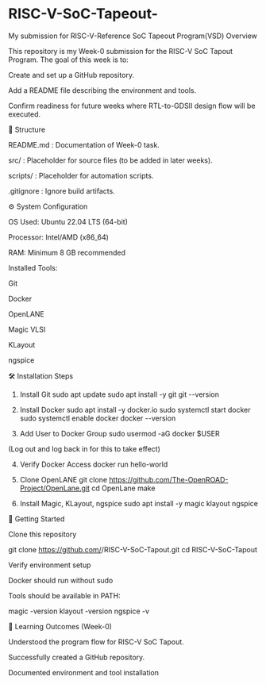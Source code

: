 # RISC-V-SoC-Tapeout-
My submission for RISC-V-Reference SoC Tapeout Program(VSD)
Overview

This repository is my Week-0 submission for the RISC-V SoC Tapout Program.
The goal of this week is to:

Create and set up a GitHub repository.

Add a README file describing the environment and tools.

Confirm readiness for future weeks where RTL-to-GDSII design flow will be executed.

📂 Structure

README.md : Documentation of Week-0 task.

src/ : Placeholder for source files (to be added in later weeks).

scripts/ : Placeholder for automation scripts.

.gitignore : Ignore build artifacts.

⚙️ System Configuration

OS Used: Ubuntu 22.04 LTS (64-bit)

Processor: Intel/AMD (x86_64)

RAM: Minimum 8 GB recommended

Installed Tools:

Git

Docker

OpenLANE

Magic VLSI

KLayout

ngspice

🛠️ Installation Steps
1. Install Git
sudo apt update
sudo apt install -y git
git --version

2. Install Docker
sudo apt install -y docker.io
sudo systemctl start docker
sudo systemctl enable docker
docker --version

3. Add User to Docker Group
sudo usermod -aG docker $USER


(Log out and log back in for this to take effect)

4. Verify Docker Access
docker run hello-world

5. Clone OpenLANE
git clone https://github.com/The-OpenROAD-Project/OpenLane.git
cd OpenLane
make

6. Install Magic, KLayout, ngspice
sudo apt install -y magic klayout ngspice

🚀 Getting Started

Clone this repository

git clone https://github.com/<your-username>/RISC-V-SoC-Tapout.git
cd RISC-V-SoC-Tapout


Verify environment setup

Docker should run without sudo

Tools should be available in PATH:

magic -version
klayout -version
ngspice -v

🎯 Learning Outcomes (Week-0)

Understood the program flow for RISC-V SoC Tapout.

Successfully created a GitHub repository.

Documented environment and tool installation
